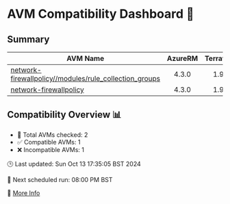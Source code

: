 # AVM Compatibility Dashboard 🚀

<!-- AVM_COMPATIBILITY_DASHBOARD_START -->

## Summary
| AVM Name | AzureRM | Terraform | Module | Compatible |
|----------|:-------:|:---------:|:------:|:----------:|
| [network-firewallpolicy//modules/rule_collection_groups](https://registry.terraform.io/modules/Azure/avm-res-network-firewallpolicy/azurerm/0.3.0/submodules/rule_collection_groups) | 4.3.0 | 1.9.7 | 0.3.0 | ❌ |
| [network-firewallpolicy](https://registry.terraform.io/modules/Azure/avm-res-network-firewallpolicy/azurerm) | 4.3.0 | 1.9.7 | 0.3.0 | ✅ |

## Compatibility Overview 📊
- 🔢 Total AVMs checked: 2
- ✅ Compatible AVMs: 1
- ❌ Incompatible AVMs: 1

🕒 Last updated: Sun Oct 13 17:35:05 BST 2024

🔄 Next scheduled run: 08:00 PM BST

🔗 [More Info](https://github.com/elabx-org/tf-avm-compatability-checker/actions/runs/11315992101)
<!-- AVM_COMPATIBILITY_DASHBOARD_END -->
